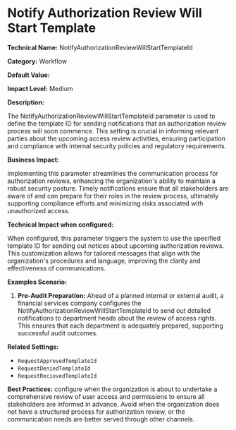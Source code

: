 # Notify Authorization Review Will Start Template

**Technical Name:** NotifyAuthorizationReviewWillStartTemplateId

**Category:** Workflow

**Default Value:**

**Impact Level:** Medium

**Description:**

The NotifyAuthorizationReviewWillStartTemplateId parameter is used to define the template ID for sending notifications that an authorization review process will soon commence. This setting is crucial in informing relevant parties about the upcoming access review activities, ensuring participation and compliance with internal security policies and regulatory requirements.

**Business Impact:**

Implementing this parameter streamlines the communication process for authorization reviews, enhancing the organization's ability to maintain a robust security posture. Timely notifications ensure that all stakeholders are aware of and can prepare for their roles in the review process, ultimately supporting compliance efforts and minimizing risks associated with unauthorized access.

**Technical Impact when configured:**

When configured, this parameter triggers the system to use the specified template ID for sending out notices about upcoming authorization reviews. This customization allows for tailored messages that align with the organization's procedures and language, improving the clarity and effectiveness of communications.

**Examples Scenario:**

1. **Pre-Audit Preparation:** Ahead of a planned internal or external audit, a financial services company configures the NotifyAuthorizationReviewWillStartTemplateId to send out detailed notifications to department heads about the review of access rights. This ensures that each department is adequately prepared, supporting successful audit outcomes.

**Related Settings:**

- `RequestApprovedTemplateId`
- `RequestDeniedTemplateId`
- `RequestRecievedTemplateId`

**Best Practices:** configure when the organization is about to undertake a comprehensive review of user access and permissions to ensure all stakeholders are informed in advance. Avoid when the organization does not have a structured process for authorization review, or the communication needs are better served through other channels.